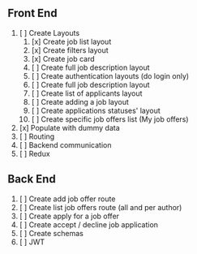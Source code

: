 ## Front End

1. [ ] Create Layouts
   1. [x] Create job list layout
   2. [x] Create filters layout
   3. [x] Create job card
   4. [ ] Create full job description layout
   5. [ ] Create authentication layouts (do login only)
   6. [ ] Create full job description layout
   7. [ ] Create list of applicants layout
   8. [ ] Create adding a job layout
   9. [ ] Create applications statuses' layout
   10. [ ] Create specific job offers list (My job offers)
2. [x] Populate with dummy data
3. [ ] Routing
4. [ ] Backend communication
5. [ ] Redux

## Back End

1. [ ] Create add job offer route
2. [ ] Create list job offers route (all and per author)
3. [ ] Create apply for a job offer
4. [ ] Create accept / decline job application
5. [ ] Create schemas
6. [ ] JWT
